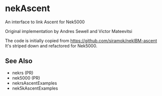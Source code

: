 # nekAscent
An interface to link Ascent for Nek5000

Original implementation by Andres Sewell and Victor Mateevitsi    

The code is initially copied from https://github.com/siramok/nekIBM-ascent
It's striped down and refactored for Nek5000.



## See Also
- nekrs (PR)
- nek5000 (PR)
- nekrsAscentExamples
- nek5kAscentExamples
